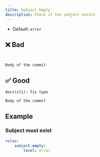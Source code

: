 ```yaml
---
title: Subject Empty
description: Check if the subject exists
---
```


* Default: `error`

## ❌ Bad

```console


Body of the commit
```

## ✅ Good

```console
docs(cli): fix typo

Body of the commit
```

## Example

### Subject must exist

```yaml
rules:
    subject-empty:
        level: error
```

